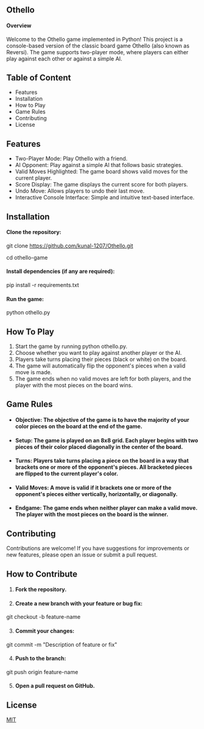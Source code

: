 ## Othello

#### Overview

Welcome to the Othello game implemented in Python! This project is a console-based version of the classic board game Othello (also known as Reversi). The game supports two-player mode, where players can either play against each other or against a simple AI.
## Table of Content 

- Features
- Installation
- How to Play
- Game Rules
- Contributing
- License
## Features

- Two-Player Mode: Play Othello with a friend.
- AI Opponent: Play against a simple AI that follows basic strategies.
- Valid Moves Highlighted: The game board shows valid moves for the current player.
- Score Display: The game displays the current score for both players.
- Undo Move: Allows players to undo their last move.
- Interactive Console Interface: Simple and intuitive text-based interface.
## Installation

#### Clone the repository:

git clone https://github.com/kunal-1207/Othello.git

cd othello-game

#### Install dependencies (if any are required):

pip install -r requirements.txt

#### Run the game:

python othello.py

    
## How To Play 

1. Start the game by running python othello.py.
2. Choose whether you want to play against another player or the AI.
3. Players take turns placing their pieces (black or white) on the board.
4. The game will automatically flip the opponent's pieces when a valid move is made.
5. The game ends when no valid moves are left for both players, and the player with the most pieces on the board wins.
## Game Rules 

- #### Objective: The objective of the game is to have the majority of your color pieces on the board at the end of the game.
- #### Setup: The game is played on an 8x8 grid. Each player begins with two pieces of their color placed diagonally in the center of the board.
- #### Turns: Players take turns placing a piece on the board in a way that brackets one or more of the opponent's pieces. All bracketed pieces are flipped to the current player's color.
- #### Valid Moves: A move is valid if it brackets one or more of the opponent's pieces either vertically, horizontally, or diagonally.
- #### Endgame: The game ends when neither player can make a valid move. The player with the most pieces on the board is the winner.
## Contributing

Contributions are welcome! If you have suggestions for improvements or new features, please open an issue or submit a pull request.
## How to Contribute 

1. #### Fork the repository.

2. #### Create a new branch with your feature or bug fix:

git checkout -b feature-name

3. #### Commit your changes:

git commit -m "Description of feature or fix"

4. #### Push to the branch:

git push origin feature-name

5. #### Open a pull request on GitHub.
## License

[MIT](https://choosealicense.com/licenses/mit/)


